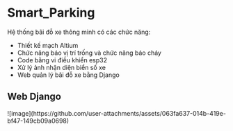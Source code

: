 ﻿# Smart_Parking
Hệ thống bãi đỗ xe thông minh có các chức năng:  
- Thiết kế mạch Altium 
- Chức năng báo vị trí trống và chức năng báo cháy
- Code bằng vi điều khiển esp32
- Xử lý ảnh nhận diện biển số xe
- Web quản lý bãi đỗ xe bằng Django

<h2>Web Django</h2>  
![image](https://github.com/user-attachments/assets/063fa637-014b-419e-bf47-149cb09a0698)  
